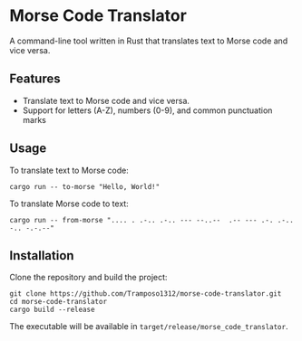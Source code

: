 # Morse Code Translator

A command-line tool written in Rust that translates text to Morse code and vice versa.

## Features

- Translate text to Morse code and vice versa.
- Support for letters (A-Z), numbers (0-9), and common punctuation marks

## Usage

To translate text to Morse code:
```
cargo run -- to-morse "Hello, World!"
```

To translate Morse code to text:
```
cargo run -- from-morse ".... . .-.. .-.. --- --..--  .-- --- .-. .-.. -.. -.-.--"
```

## Installation

Clone the repository and build the project:

```
git clone https://github.com/Tramposo1312/morse-code-translator.git
cd morse-code-translator
cargo build --release
```

The executable will be available in `target/release/morse_code_translator`.
